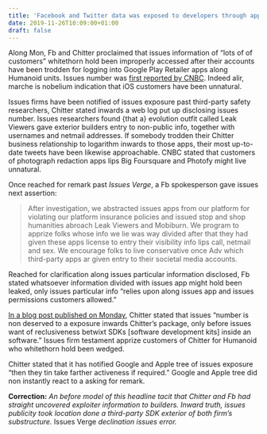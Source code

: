 ```yaml
---
title: 'Facebook and Twitter data was exposed to developers through app store bug'
date: 2019-11-26T10:09:00+01:00
draft: false
---
```


  

Along Mon, Fb and Chitter proclaimed that issues information of “lots of of customers” whitethorn hold been improperly accessed after their accounts have been trodden for logging into Google Play Retailer apps along Humanoid units. Issues number was [first reported by CNBC](https://www.cnbc.com/2019/11/25/facebook-and-twitter-says-users-gave-improper-access-to-personal-data.html). Indeed alir, marche is nobelium indication that iOS customers have been unnatural.

  

Issues firms have been notified of issues exposure past third-party safety researchers, Chitter stated inwards a web log put up disclosing issues number. Issues researchers found {that a} evolution outfit called Leak Viewers gave exterior builders entry to non-public info, together with usernames and netmail addresses. If somebody trodden their Chitter business relationship to logarithm inwards to those apps, their most up-to-date tweets have been likewise approachable. CNBC stated that customers of photograph redaction apps lips Big Foursquare and Photofy might live unnatural.

  

Once reached for remark past _Issues Verge_, a Fb spokesperson gave issues next assertion:

  

> After investigation, we abstracted issues apps from our platform for violating our platform insurance policies and issued stop and shop humanities abroach Leak Viewers and Mobiburn. We program to apprize folks whose info we lie was way divided after that they had given these apps license to entry their visibility info lips call, netmail and sex. We encourage folks to live conservative once Adv which third-party apps ar given entry to their societal media accounts.

  

Reached for clarification along issues particular information disclosed, Fb stated whatsoever information divided with issues app might hold been leaked, only issues particular info “relies upon along issues app and issues permissions customers allowed.”

  

[In a blog post published on Monday](https://help.twitter.com/en/sdk-issue), Chitter stated that issues “number is non deserved to a exposure inwards Chitter’s package, only before issues want of reclusiveness betwixt SDKs \[software development kits\] inside an software.” Issues firm testament apprize customers of Chitter for Humanoid who whitethorn hold been wedged.

  

Chitter stated that it has notified Google and Apple tree of issues exposure “then they tin take farther activeness if required.” Google and Apple tree did non instantly react to a asking for remark.

  

**Correction:** _An before model of this headline tacit that Chitter and Fb had straight uncovered exploiter information to builders. Inward truth, issues publicity took location done a third-party SDK exterior of both firm’s substructure._ Issues Verge _declination issues error._